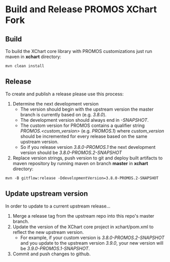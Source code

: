 # Build and Release PROMOS XChart Fork

## Build

To build the XChart core library with PROMOS customizations just run maven in __xchart__ directory:
```
mvn clean install
```

## Release

To create and publish a release please use this process:
1. Determine the next development version
    - The version should begin with the upstream version the master branch is currently based on (e.g. _3.8.0_).
    - The development version should always end in _-SNAPSHOT_.
    - The custom version for PROMOS contains a qualifier string _PROMOS.<custom_version>_ (e.g. _PROMOS.1_)
      where _custom_version_ should be incremented for every release based on the same upstream version.
    - So if you release version _3.8.0-PROMOS.1_ the next development version should be _3.8.0-PROMOS.2-SNAPSHOT_
2. Replace version strings, push version to git and deploy built artifacts to maven repository by running maven
   on branch __master__ in __xchart__ directory:
```
mvn -B gitflow:release -DdevelopmentVersion=3.8.0-PROMOS.2-SNAPSHOT
```

## Update upstream version

In order to update to a current upstream release...
1. Merge a release tag from the upstream repo into this repo's master branch.
2. Update the version of the XChart core project in xchart/pom.xml to reflect the new upstream version.
    - For example, if your custom version is _3.8.0-PROMOS.2-SNAPSHOT_ and you update to the upstream
      version _3.9.0_, your new version will be _3.9.0-PROMOS.1-SNAPSHOT_.
3. Commit and push changes to github.
